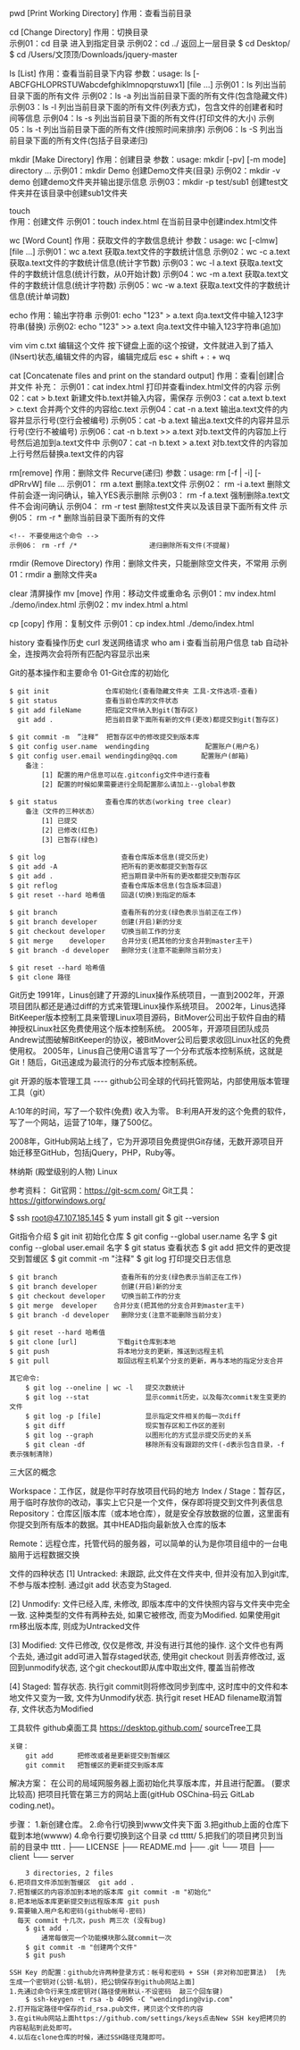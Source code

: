 pwd [Print Working Directory]
    作用：查看当前目录

cd [Change Directory]
    作用：切换目录    
    示例01：cd  目录   进入到指定目录
    示例02：cd  ../   返回上一层目录
    $ cd Desktop/
    $ cd /Users/文顶顶/Downloads/jquery-master

ls [List]
    作用：查看当前目录下内容
    参数：usage: ls [-ABCFGHLOPRSTUWabcdefghiklmnopqrstuwx1] [file ...]
    示例01：ls    列出当前目录下面的所有文件
    示例02：ls -a 列出当前目录下面的所有文件(包含隐藏文件)
    示例03：ls -l 列出当前目录下面的所有文件(列表方式)，包含文件的创建者和时间等信息
    示例04：ls -s 列出当前目录下面的所有文件(打印文件的大小)
    示例05：ls -t 列出当前目录下面的所有文件(按照时间来排序)
    示例06：ls -S 列出当前目录下面的所有文件(包括子目录递归)

mkdir [Make Directory]
    作用：创建目录
    参数：usage: mkdir [-pv] [-m mode] directory ...
    示例01：mkdir Demo          创建Demo文件夹(目录)
    示例02：mkdir -v demo       创建demo文件夹并输出提示信息
    示例03：mkdir -p test/sub1  创建test文件夹并在该目录中创建sub1文件夹

touch  
    作用：创建文件
    示例01：touch index.html    在当前目录中创建index.html文件

wc [Word Count] 
    作用：获取文件的字数信息统计
    参数：usage: wc [-clmw] [file ...]
    示例01：wc a.text           获取a.text文件的字数统计信息
    示例02：wc -c a.text        获取a.text文件的字数统计信息(统计字节数)
    示例03：wc -l a.text        获取a.text文件的字数统计信息(统计行数，从0开始计数)
    示例04：wc -m a.text        获取a.text文件的字数统计信息(统计字符数)
    示例05：wc -w a.text        获取a.text文件的字数统计信息(统计单词数)

echo
    作用：输出字符串
    示例01: echo "123" >  a.text  向a.text文件中输入123字符串(替换)
    示例02: echo "123" >> a.text  向a.text文件中输入123字符串(追加)

vim 
    vim c.txt 编辑这个文件
    按下键盘上面的i这个按键，文件就进入到了插入(INsert)状态,编辑文件的内容，编辑完成后
    esc + shift + : + wq

cat [Concatenate files and print on the standard output]
    作用：查看|创建|合并文件
    补充：
    示例01：cat index.html              打印并查看index.html文件的内容
    示例02：cat > b.text                新建文件b.text并输入内容，需保存
    示例03：cat a.text b.text > c.text  合并两个文件的内容给c.text 
    示例04：cat -n a.text               输出a.text文件的内容并显示行号(空行会被编号)
    示例05：cat -b a.text               输出a.text文件的内容并显示行号(空行不被编号)
    示例06：cat -n b.text >> a.text     对b.text文件的内容加上行号然后追加到a.text文件中
    示例07：cat -n b.text > a.text      对b.text文件的内容加上行号然后替换a.text文件的内容

rm[remove]
    作用：删除文件 Recurve(递归)
    参数：usage: rm [-f | -i] [-dPRrvW] file ...
    示例01： rm a.text                  删除a.text文件
    示例02： rm -i a.text               删除文件前会逐一询问确认，输入YES表示删除
    示例03： rm -f a.text               强制删除a.text文件不会询问确认
    示例04： rm -r test                 删除test文件夹以及该目录下面所有文件
    示例05： rm -r *                    删除当前目录下面所有的文件

    <!-- 不要使用这个命令 -->
    示例06： rm -rf /*                  递归删除所有文件(不提醒)

rmdir (Remove Directory) 
    作用：删除文件夹，只能删除空文件夹，不常用
    示例01：rmdir a                     删除文件夹a

clear 清屏操作
mv [move]
    作用：移动文件或重命名
    示例01：mv index.html ./demo/index.html
    示例02：mv index.html a.html 

cp [copy] 
    作用：复制文件
    示例01：cp index.html ./demo/index.html

history     查看操作历史
curl        发送网络请求
who am i    查看当前用户信息
tab         自动补全，连按两次会将所有匹配内容显示出来


Git的基本操作和主要命令
01-Git仓库的初始化

    $ git init              仓库初始化(查看隐藏文件夹 工具-文件选项-查看)
    $ git status            查看当前仓库的文件状态
    $ git add fileName      把指定文件纳入到git(暂存区)
      git add .             把当前目录下面所有新的文件(更改)都提交到git(暂存区)

    $ git commit -m  ”注释“  把暂存区中的修改提交到版本库
    $ git config user.name  wendingding              配置账户(用户名)
    $ git config user.email wendingding@qq.com      配置账户(邮箱)
        备注：
            [1] 配置的用户信息可以在.gitconfig文件中进行查看
            [2] 配置的时候如果需要进行全局配置那么请加上--global参数

    $ git status            查看仓库的状态(working tree clear)
        备注（文件的三种状态） 
            [1] 已提交   
            [2] 已修改(红色)
            [3] 已暂存(绿色)

    $ git log                   查看仓库版本信息(提交历史)
    $ git add -A                把所有的更改都提交到暂存区
    $ git add .                 把当期目录中所有的更改都提交到暂存区
    $ git reflog                查看仓库版本信息(包含版本回退)
    $ git reset --hard 哈希值    回退(切换)到指定的版本

    $ git branch                查看所有的分支(绿色表示当前正在工作)
    $ git branch developer      创建(开启)新的分支
    $ git checkout developer    切换当前工作的分支
    $ git merge    developer    合并分支(把其他的分支合并到master主干)
    $ git branch -d developer   删除分支(注意不能删除当前分支)
    
    $ git reset --hard 哈希值    
    $ git clone 路径 


Git历史
1991年，Linus创建了开源的Linux操作系统项目，一直到2002年，开源项目团队都还是通过diff的方式来管理Linux操作系统项目。
2002年，Linus选择BitKeeper版本控制工具来管理Linux项目源码，BitMover公司出于软件自由的精神授权Linux社区免费使用这个版本控制系统。
2005年，开源项目团队成员 Andrew试图破解BitKeeper的协议，被BitMover公司后要求收回Linux社区的免费使用权。
2005年，Linus自己使用C语言写了一个分布式版本控制系统，这就是Git！随后，Git迅速成为最流行的分布式版本控制系统。

git 开源的版本管理工具 ---- github公司全球的代码托管网站，内部使用版本管理工具（git）

A:10年的时间，写了一个软件(免费) 收入为零。
B:利用A开发的这个免费的软件，写了一个网站，运营了10年，赚了500亿。


<!-- 微软 75亿美金 -->
2008年，GitHub网站上线了，它为开源项目免费提供Git存储，无数开源项目开始迁移至GitHub，包括jQuery，PHP，Ruby等。

林纳斯  (殿堂级别的人物)  Linux   



参考资料：
Git官网：https://git-scm.com/
Git工具：https://gitforwindows.org/

$ ssh root@47.107.185.145
$ yum install git
$ git --version


Git指令介绍
    $ git init 初始化仓库
    $ git config --global user.name 名字
    $ git config --global user.email 名字
    $ git status   查看状态
    $ git add      把文件的更改提交到暂缓区
    $ git commit -m "注释" 
    $ git log      打印提交日志信息


    $ git branch                查看所有的分支(绿色表示当前正在工作)
    $ git branch developer      创建(开启)新的分支
    $ git checkout developer    切换当前工作的分支
    $ git merge  developer    合并分支(把其他的分支合并到master主干)
    $ git branch -d developer   删除分支(注意不能删除当前分支)

    $ git reset --hard 哈希值    
    $ git clone [url]          下载git仓库到本地
    $ git push                 将本地分支的更新，推送到远程主机
    $ git pull                 取回远程主机某个分支的更新，再与本地的指定分支合并

    其它命令:
        $ git log --oneline | wc -l   提交次数统计
        $ git log --stat              显示commit历史，以及每次commit发生变更的文件
        $ git log -p [file]           显示指定文件相关的每一次diff
        $ git diff                    现实暂存区和工作区的差别
        $ git log --graph             以图形化的方式显示提交历史的关系
        $ git clean -df               移除所有没有跟踪的文件(-d表示包含目录，-f表示强制清除)


三大区的概念

Workspace：工作区，就是你平时存放项目代码的地方
Index / Stage：暂存区，用于临时存放你的改动，事实上它只是一个文件，保存即将提交到文件列表信息
Repository：仓库区|版本库（或本地仓库），就是安全存放数据的位置，这里面有你提交到所有版本的数据。其中HEAD指向最新放入仓库的版本

Remote：远程仓库，托管代码的服务器，可以简单的认为是你项目组中的一台电脑用于远程数据交换



文件的四种状态
[1] Untracked: 
    未跟踪, 此文件在文件夹中, 但并没有加入到git库, 不参与版本控制. 通过git add 状态变为Staged.

[2] Unmodify: 
    文件已经入库, 未修改, 即版本库中的文件快照内容与文件夹中完全一致. 这种类型的文件有两种去处, 如果它被修改, 而变为Modified. 如果使用git rm移出版本库, 则成为Untracked文件

[3] Modified: 
    文件已修改, 仅仅是修改, 并没有进行其他的操作. 这个文件也有两个去处, 通过git add可进入暂存staged状态, 使用git checkout 则丢弃修改过, 返回到unmodify状态, 这个git checkout即从库中取出文件, 覆盖当前修改

[4] Staged:
    暂存状态. 执行git commit则将修改同步到库中, 这时库中的文件和本地文件又变为一致, 文件为Unmodify状态. 执行git reset HEAD filename取消暂存, 文件状态为Modified

工具软件
    github桌面工具   https://desktop.github.com/
    sourceTree工具  

    关键：
        git add      把修改或者是更新提交到暂缓区
        git commit   把暂缓区的更新提交到版本库


解决方案：
    在公司的局域网服务器上面初始化共享版本库，并且进行配置。  (要求比较高)
    把项目托管在第三方的网站上面(gitHub  OSChina-码云  GitLab  coding.net)。
  
步骤：
    1.新创建仓库。
    2.命令行切换到www文件夹下面
    3.把github上面的仓库下载到本地(wwww)
    4.命令行要切换到这个目录 cd ttttt/
    5.把我们的项目拷贝到当前的目录中
     tttt
        .
        ├── LICENSE
        ├── README.md
        ├── .git
        └── 项目
            ├── client
            └── server

        3 directories, 2 files
    6.把项目文件添加到暂缓区  git add .
    7.把暂缓区的内容添加到本地的版本库 git commit -m "初始化"
    8.把本地版本库更新提交到远程版本库 git push 
    9.需要输入用户名和密码(github帐号-密码)
      每天 commit 十几次，push 两三次 (没有bug)
        $ git add .
            通常每做完一个功能模块那么就commit一次
        $ git commit -m "创建两个文件"  
        $ git push

    SSH Key 的配置：github允许两种登录方式：帐号和密码 + SSH (非对称加密算法)  [先生成一个密钥对(公钥-私钥)，把公钥保存到github网站上面]
    1.先通过命令行来生成密钥对(路径使用默认-不设密码  敲三个回车键)
        $ ssh-keygen -t rsa -b 4096 -C "wendingding@vip.com"
    2.打开指定路径中保存的id_rsa.pub文件，拷贝这个文件的内容
    3.在gitHub网站上面https://github.com/settings/keys点击New SSH key把拷贝的内容粘贴到此处即可。
    4.以后在clone仓库的时候，通过SSH路径克隆即可。

